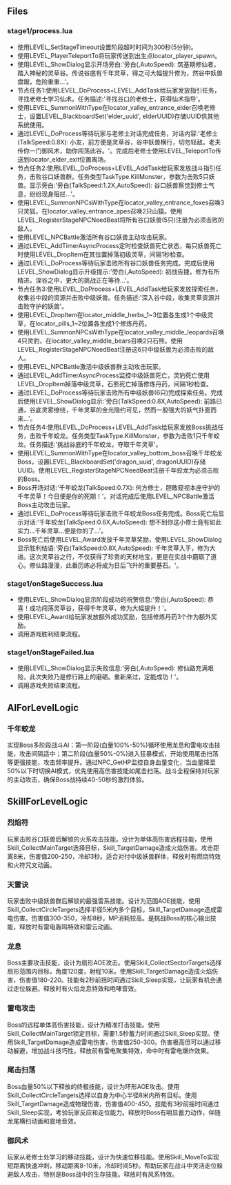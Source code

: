 
## Files

### stage1/process.lua
- 使用LEVEL_SetStageTimeout设置阶段超时时间为300秒(5分钟)。
- 使用LEVEL_PlayerTeleportTo将玩家传送到出生点locator_player_spawn。
- 使用LEVEL_ShowDialog显示开场旁白:'旁白(,AutoSpeed): 筑基期修仙者，踏入神秘的灵草谷。传说谷底有千年灵草，得之可大幅提升修为，然谷中妖兽盘踞，危险重重...'。
- 节点任务1:使用LEVEL_DoProcess+LEVEL_AddTask给玩家发放指引任务，寻找老修士学习仙术。任务描述:'寻找谷口的老修士，获得仙术指导'。
- 使用LEVEL_SummonWithType在locator_valley_entrance_elder召唤老修士，设置LEVEL_BlackboardSet('elder_uuid', elderUUID)存储UUID供其他系统使用。
- 通过LEVEL_DoProcess等待玩家与老修士对话完成任务，对话内容:'老修士(TalkSpeed:0.8X): 小友，前方便是灵草谷，谷中妖兽横行，切勿轻敌。老夫传你一门御风术，助你闯荡此谷。'。完成后老修士使用LEVEL_TeleportTo传送到locator_elder_exit位置离场。
- 节点任务2:使用LEVEL_DoProcess+LEVEL_AddTask给玩家发放战斗指引任务，击败谷口妖兽群。任务类型TaskType.KillMonster，参数为击败5只妖兽。显示旁白:'旁白(TalkSpeed:1.2X,AutoSpeed): 谷口妖兽察觉到修士气息，纷纷现身阻拦...'。
- 使用LEVEL_SummonNPCsWithType在locator_valley_entrance_foxes召唤3只灵狐，在locator_valley_entrance_apes召唤2只山猿。使用LEVEL_RegisterStageNPCNeedBeat将所有谷口妖兽(5只)注册为必须击败的敌人。
- 使用LEVEL_NPCBattle激活所有谷口妖兽主动攻击玩家。
- 通过LEVEL_AddTimerAsyncProcess定时检查妖兽死亡状态，每只妖兽死亡时使用LEVEL_DropItem在其位置掉落初级灵草，间隔1秒检查。
- 通过LEVEL_DoProcess等待玩家击败所有谷口妖兽任务完成。完成后使用LEVEL_ShowDialog显示升级提示:'旁白(,AutoSpeed): 初战告捷，修为有所精进。深谷之中，更大的挑战正在等待...'。
- 节点任务3:使用LEVEL_DoProcess+LEVEL_AddTask给玩家发放探索任务，收集谷中段的资源并击败中级妖兽。任务描述:'深入谷中段，收集灵草资源并击败守护的妖兽'。
- 使用LEVEL_DropItem在locator_middle_herbs_1~3位置各生成1个中级灵草，在locator_pills_1~2位置各生成1个修炼丹药。
- 使用LEVEL_SummonNPCsWithType在locator_valley_middle_leopards召唤4只灵豹，在locator_valley_middle_bears召唤2只石熊。使用LEVEL_RegisterStageNPCNeedBeat注册这6只中级妖兽为必须击败的敌人。
- 使用LEVEL_NPCBattle激活中级妖兽群主动攻击玩家。
- 通过LEVEL_AddTimerAsyncProcess监控中级妖兽死亡，灵豹死亡使用LEVEL_DropItem掉落中级灵草，石熊死亡掉落修炼丹药，间隔1秒检查。
- 通过LEVEL_DoProcess等待玩家击败所有中级妖兽(6只)完成探索任务。完成后使用LEVEL_ShowDialog显示:'旁白(TalkSpeed:0.8X,AutoSpeed): 前路已通，谷底灵雾缭绕，千年灵草的金光隐约可见，然而一股强大的妖气扑面而来...'。
- 节点任务4:使用LEVEL_DoProcess+LEVEL_AddTask给玩家发放Boss挑战任务，击败千年蛟龙。任务类型TaskType.KillMonster，参数为击败1只千年蛟龙。任务描述:'挑战谷底的千年蛟龙，夺取千年灵草'。
- 使用LEVEL_SummonWithType在locator_valley_bottom_boss召唤千年蛟龙Boss，设置LEVEL_BlackboardSet('dragon_uuid', dragonUUID)存储UUID。使用LEVEL_RegisterStageNPCNeedBeat注册千年蛟龙为必须击败的Boss。
- Boss开场对话:'千年蛟龙(TalkSpeed:0.7X): 何方修士，胆敢窥视本座守护的千年灵草！今日便是你的死期！'。对话完成后使用LEVEL_NPCBattle激活Boss主动攻击玩家。
- 通过LEVEL_DoProcess等待玩家击败千年蛟龙Boss任务完成。Boss死亡后显示对话:'千年蛟龙(TalkSpeed:0.6X,AutoSpeed): 想不到你这小修士竟有如此实力...千年灵草...便是你的了...'。
- Boss死亡后使用LEVEL_Award发放千年灵草奖励，使用LEVEL_ShowDialog显示胜利结语:'旁白(TalkSpeed:0.8X,AutoSpeed): 千年灵草入手，修为大进。这次灵草谷之行，不仅获得了珍贵的天材地宝，更是在实战中磨砺了道心。修仙路漫漫，此番历练必将成为日后飞升的重要基石。'。

### stage1/onStageSuccess.lua
- 使用LEVEL_ShowDialog显示阶段成功的祝贺信息:'旁白(,AutoSpeed): 恭喜！成功闯荡灵草谷，获得千年灵草，修为大幅提升！'。
- 使用LEVEL_Award给玩家发放额外成功奖励，包括修炼丹药3个作为额外奖励。
- 调用游戏胜利结束流程。

### stage1/onStageFailed.lua
- 使用LEVEL_ShowDialog显示失败信息:'旁白(,AutoSpeed): 修仙路充满艰险，此次失败乃是修行路上的磨砺。重新来过，定能成功！'。
- 调用游戏失败结束流程。

## AIForLevelLogic
### 千年蛟龙
实现Boss多阶段战斗AI：第一阶段(血量100%-50%)循环使用龙息和雷电攻击技能，攻击间隔适中；第二阶段(血量50%-0%)进入狂暴模式，开始使用尾击扫荡等更强技能，攻击频率提升。通过NPC_GetHP监控自身血量变化，当血量降至50%以下时切换AI模式，优先使用高伤害技能如尾击扫荡。战斗全程保持对玩家的主动攻击，确保Boss战持续40-50秒的激烈体验。

## SkillForLevelLogic
### 烈焰符
玩家击败谷口妖兽后解锁的火系攻击技能。设计为单体高伤害远程技能，使用Skill_CollectMainTarget选择目标，Skill_TargetDamage造成火焰伤害。攻击距离8米，伤害值200-250，冷却3秒。适合对付中级妖兽群体，释放时有燃烧特效和火符咒文动画。
### 天雷诀
玩家击败中级妖兽群后解锁的最强雷系技能。设计为范围AOE技能，使用Skill_CollectCircleTargets选择半径5米内多个目标，Skill_TargetDamage造成雷电伤害。伤害值300-350，冷却8秒，MP消耗较高。是挑战Boss的核心输出技能，释放时有雷电轰鸣特效和雷云动画。
### 龙息
Boss主要攻击技能，设计为扇形AOE攻击。使用Skill_CollectSectorTargets选择扇形范围内目标，角度120度，射程10米。使用Skill_TargetDamage造成火焰伤害，伤害值180-220。技能有2秒前摇时间通过Skill_Sleep实现，让玩家有机会通过走位躲避。释放时有火焰龙息特效和咆哮音效。
### 雷电攻击
Boss的远程单体高伤害技能，设计为精准打击技能。使用Skill_CollectMainTarget锁定目标，需要1.5秒蓄力时间通过Skill_Sleep实现。使用Skill_TargetDamage造成雷电伤害，伤害值250-300。伤害极高但可以通过移动躲避，增加战斗技巧性。释放前有雷电聚集特效，命中时有雷电爆炸效果。
### 尾击扫荡
Boss血量50%以下释放的终极技能，设计为环形AOE攻击。使用Skill_CollectCircleTargets选择以自身为中心半径8米内所有目标。使用Skill_TargetDamage造成物理伤害，伤害值400-450。技能有3秒前摇时间通过Skill_Sleep实现，考验玩家反应和走位能力。释放时Boss有明显蓄力动作，伴随龙尾横扫动画和震地音效。
### 御风术
玩家从老修士处学习的移动技能，设计为快速位移技能。使用Skill_MoveTo实现短距离快速冲刺，移动距离8-10米，冷却时间5秒。帮助玩家在战斗中灵活走位躲避敌人攻击，特别是Boss战中的生存技能。释放时有风系特效。
